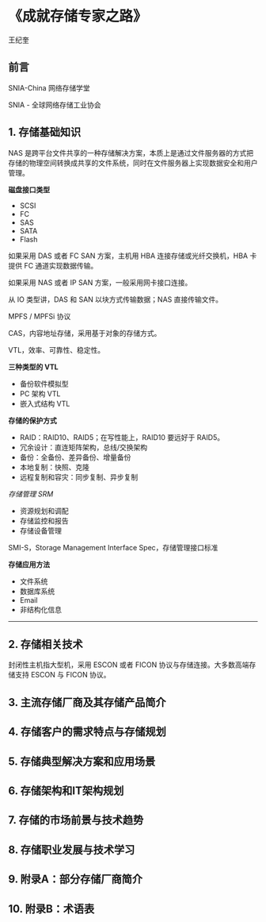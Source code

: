# 《成就存储专家之路》

王纪奎

## 前言

SNIA-China 网络存储学堂

SNIA - 全球网络存储工业协会

## 1. 存储基础知识

NAS 是跨平台文件共享的一种存储解决方案，本质上是通过文件服务器的方式把存储的物理空间转换成共享的文件系统，同时在文件服务器上实现数据安全和用户管理。

**磁盘接口类型**

- SCSI
- FC
- SAS
- SATA
- Flash

如果采用 DAS 或者 FC SAN 方案，主机用 HBA 连接存储或光纤交换机，HBA 卡提供 FC 通道实现数据传输。

如果采用 NAS 或者 IP SAN 方案，一般采用网卡接口连接。

从 IO 类型讲，DAS 和 SAN 以块方式传输数据；NAS 直接传输文件。

MPFS / MPFSi 协议

CAS，内容地址存储，采用基于对象的存储方式。

VTL，效率、可靠性、稳定性。

**三种类型的 VTL**

- 备份软件模拟型
- PC 架构 VTL
- 嵌入式结构 VTL

**存储的保护方式**

- RAID：RAID10、RAID5；在写性能上，RAID10 要远好于 RAID5。
- 冗余设计：直连矩阵架构，总线/交换架构
- 备份：全备份、差异备份、增量备份
- 本地复制：快照、克隆
- 远程复制和容灾：同步复制、异步复制

**存储管理* SRM*

- 资源规划和调配
- 存储监控和报告
- 存储设备管理

SMI-S，Storage Management Interface Spec，存储管理接口标准

**存储应用方法**

- 文件系统
- 数据库系统
- Email
- 非结构化信息

----

## 2. 存储相关技术

封闭性主机指大型机，采用 ESCON 或者 FICON 协议与存储连接。大多数高端存储支持 ESCON 与 FICON 协议。

## 3. 主流存储厂商及其存储产品简介

## 4. 存储客户的需求特点与存储规划

## 5. 存储典型解决方案和应用场景

## 6. 存储架构和IT架构规划

## 7. 存储的市场前景与技术趋势

## 8. 存储职业发展与技术学习

## 9. 附录A：部分存储厂商简介

## 10. 附录B：术语表
